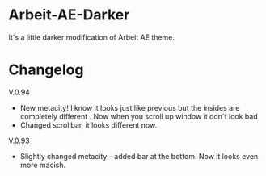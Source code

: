 # Arbeit-AE-Darker
It's a little darker modification of Arbeit AE theme. 

# Changelog
V.0.94
- New metacity! I know it looks just like previous but the insides are completely different . Now when you scroll up window it don`t look bad 
- Changed scrollbar, it looks different now.

V.0.93
- Slightly changed metacity - added bar at the bottom. Now it looks even more macish.
